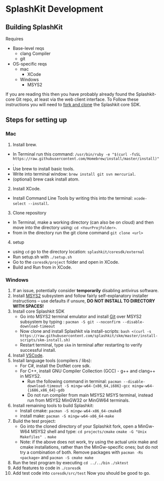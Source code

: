 # SplashKit Development
<!--Original author: @ClancyLight (GitHub username), committed by Andrew Cain (GitHub @macite <macite@gmail.com>
Modified by Nathaniel Schmidt <schmidty2244@gmail.com> (GitHub @njsch) on 04/09/2020-->

## Building SplashKit

Requires
- Base-level reqs
  - clang Compiler
  - git
- OS-specific reqs
  - mac
    - XCode
  - Windows
    - MSYS2

If you are reading this then you have probably already found the Splashkit-core Git repo, at least via the web client interface.  To Follow these instructions you will need to [fork and clone](https://guides.github.com/activities/forking/) the Splashkit core SDK.

##  Steps for setting up
### Mac

1. Install brew.
  -  In Terminal run this command: ```/usr/bin/ruby -e "$(curl -fsSL https://raw.githubusercontent.com/Homebrew/install/master/install)"```.
  -  Use brew to install basic tools.
  -  Write into terminal window: ```brew install git svn mercurial```.
  -  (optional) brew cask install atom.
2.  Install XCode.
  -  Install Command Line Tools by writing this into the terminal: ```xcode-select --install```.
3.  Clone repository
  -  In Terminal, make a working directory (can also be on cloud) and then move into the directory using: ```cd <YourProjFolder>```.
  -  from in the directory run the git clone command ```git clone <url>```
4.  setup
  -  using `cd` go to the directory location: ```splashkit/coresdk/external```
  -  Run setup.sh with  ```./setup.sh```
  -  Go to the ```coresdk/project``` folder and open in XCode.
  -  Build and Run from in XCode.  

### Windows
1. If an issue, potentially consider **temporarily** disabling antivirus software.
2. Install [MSYS2](https://www.msys2.org/) subsystem and follow fairly self-explanatory installer instructions &ndash; use defaults if unsure, **DO NOT INSTALL TO DIRECTORY WITH SPACES!**
3. Install core Splashkit SDK
    - Go into MSYS2 terminal emulator and install [Git](https://git-scm.com/) over MSYS2 subsystem by typing : ```pacman -S git --noconfirm --disable-download-timeout```
    - Now clone and install Splashkit via install-scripts: ```bash <(curl -s https://raw.githubusercontent.com/splashkit/skm/master/install-scripts/skm-install.sh)```
    - Restart terminal, type ```skm``` in terminal after restarting to verify successful install.
4. Install [VSCode](https://code.visualstudio.com/).
5. Install language tools (compilers / libs):
    - For C#, install the DotNet core sdk.
    - For C++, install GNU Compiler Collection (GCC) - g++ and clang++ in MSYS2.
      - Run the following command in terminal: ```pacman --disable-download-timeout -S mingw-w64-{x86_64,i686}-gcc mingw-w64-{i686,x86_64}-gdb```
      - Do not run compiler from main MSYS2 MSYS terminal, instead run from MSYS2 MinGW32 or MinGW64 terminals.
6. Install  remaining tools to build Splashkit:
    - Install cmake: ```pacman -S mingw-w64-x86_64-cmake```8
    - install make: ```pacman -S mingw-w64-x86_64-make```
7. Build the test project:
    - Go into the cloned directory of your Splashkit fork, open a MinGw-W64 MSYS2 shell and type: ```cd projects/cmake``` ```cmake -G "Unix Makefiles" .``` ```make```
    - Note: if the above does not work, try using the actual unix make and cmake installations, rather than the MinGw-specific ones; but do not try a combination of both. Remove packages with ```pacman -Rs <package>``` and ```pacman -S cmake make```
8. Run the test program by executing ```cd ../../bin``` ```./sktest```
9. Add features to code in ```./coresdk```
10. Add test code into ```coresdk/src/test```
Now you should be good to go.
